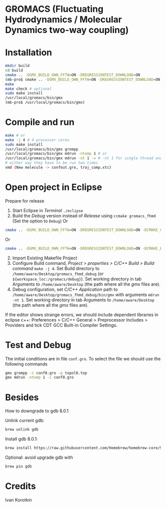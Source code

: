# GROMACS (Fluctuating Hydrodynamics / Molecular Dynamics two-way coupling)

# Installation
```bash
mkdir build
cd build
cmake .. -DGMX_BUILD_OWN_FFTW=ON -DREGRESSIONTEST_DOWNLOAD=ON
(mb-pro$ cmake .. -DGMX_BUILD_OWN_FFTW=ON -DREGRESSIONTEST_DOWNLOAD=ON -DCMAKE_C_COMPILER=gcc -DCMAKE_CXX_COMPILER=g++)
make
make check # optional
sudo make install
/usr/local/gromacs/bin/gmx
(mb-pro$ /usr/local/gromacs/bin/gmx)
```

# Compile and run

```bash
make # or
make -j 4 # 4 processor cores
sudo make install
/usr/local/gromacs/bin/gmx grompp
/usr/local/gromacs/bin/gmx mdrun -ntomp 1 # or
/usr/local/gromacs/bin/gmx mdrun -nt 1 -v # -nt 1 for single thread and -v for outputing steps
# either way they have to be run two times
vmd (New molecule -> confout.gro, traj_comp.xtc)
```
# Open project in Eclipse

Prepare for release




1. Start Eclipse in _Terminal_ ```./eclipse```
1. Build the _Debug_ version instead of _Release_ using ```ccmake gromacs_fhmd``` (Set the option to ```Debug```)
Or
```bash
cmake .. -DGMX_BUILD_OWN_FFTW=ON -DREGRESSIONTEST_DOWNLOAD=ON -DCMAKE_C_COMPILER=gcc -DCMAKE_CXX_COMPILER=g++ -DCMAKE_BUILD_TYPE=Debug
```
Or
```bash
cmake .. -DGMX_BUILD_OWN_FFTW=ON -DREGRESSIONTEST_DOWNLOAD=ON -DCMAKE_BUILD_TYPE=Debug
```

2. Import Existing Makefile Project
3. Configure Build command, _Project > properties > C/C++ Build > Build command_ ```make -j 4```. Set Build directory to ```/home/aware/Desktop/gromacs_fhmd_debug``` (or `${workspace_loc:/gromacs/debug}`). Set working directory in tab Arguments to  ```/home/aware/Desktop``` (the path where all the *gmx* files are).
4. Debug configuration, set _C/C++ Application_ path to ```/home/aware/Desktop/gromacs_fhmd_debug/bin/gmx``` with arguments ```mdrun -nt 1```. Set working directory in tab Arguments to  ```/home/aware/Desktop``` (the path where all the *gmx* files are).


If the editor shows strange errors, we should include dependent libraries in eclipse c++: Preferences > C/C++ General >  Preprocessor Includes > Providers and tick CDT GCC Built-in Compiler Settings.
# Test and Debug

The initial conditions are in file `conf.gro`. To select the file we should use the following commands

```bash
gmx grompp -c conf8.gro -p topol8.top
gmx mdrun -ntomp 1 -c conf8.gro
```

# Besides

How to downgrade to gdb 8.0.1

Unlink current gdb:
```bash
brew unlink gdb
```

Install gdb 8.0.1:
```bash
brew install https://raw.githubusercontent.com/Homebrew/homebrew-core/9ec9fb27a33698fc7636afce5c1c16787e9ce3f3/Formula/gdb.rb
```
Optional: avoid upgrade gdb with
```bash
brew pin gdb
```

# Credits
Ivan Korotkin
